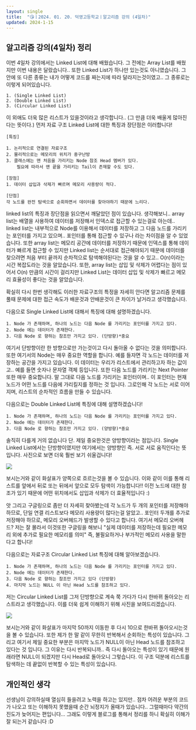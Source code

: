 ```yaml
---
layout: single
title:  "😘ㅣ2024. 01. 20. 덕영고등학교ㅣ알고리즘 강의 (4일차)"
updated: 2024-1-15
---
```


## 알고리즘 강의(4일차) 정리

이번 4일차 강의에서는 Linked List에 대해 배웠습니다. 그 전에는 Array List를 배웠지만
이번 내용은 달랐습니다.. 또한 Linked List가 하나만 있는것도 아니였습니다. 그 안에 또 다른 종류는 내가 어떻게 코드를 짜는지에 따라 달라지는것이였고..
그 종류로는 이렇게 되어있습니다.

```
1. (Single Linked List)
2. (Double Linked List)
3. (Circular Linked List)
```

이 외애도 더욱 많은 리스트가 있을것이라고 생각합니다.. (그 만큼 더욱 배울게 많아진다는 뜻이다.)
먼저 자료 구조 Linked List에 대한 특징과 장단점은 이러합니다!

```
[특징]

1. 논리적으로 연결된 자료구조
2. 물리적으로는 메모리의 위치가 중구난방
3. 클래스에는 맨 처음을 가리키는 Node 참조 Head 멤버가 있다.
    필요에 따라서 맨 끝을 가리키는 Tail이 존재할 수도 있다.

[장점]
1. 데이터 삽입과 삭제가 빠르며 메모리 사용량이 적다.

[단점]
각 노드를 완전 탐색으로 순회하면서 데이터를 찾아야하기 때문에 느리다.
```
linked list의 특징과 장단점을 읽으면서 깨달았던 점이 있습니다.
생각해보니.. array list는 배열을 사용하여 데이터를 저장해서 인덱스로 접근할 수 있는걸로 아는데..
linked list는 내부적으로 Node를 이용해서 데이터를 저장하고 그 다음 노드를 가리키는
포인터를 가지고 있으며.. 포인터를 통해 접근할 수 있구나 라는 차이점을 알 수 있었습니다.
또한 array list는 메모리 공간에 데이터를 저장하기 때문에 인덱스를 통해 데이터가 빠르게 접근할 수 있지만
Linked list는 순서대로 접근해야되기 때문에 데이터를 찾으려면 처음 부터 끝까지 순차적으로 탐색해야된다는
것을 알 수 있고.. O(n)이라는 시간 복잡도라는 것을 알았습니다. 또한, array list는 삽입 및 삭제가 어렵다는
점이 있어서 O(n) 만큼의 시간이 걸리지만 Linked List는 데이터 삽입 및 삭제가 빠르고 메모리 효율성이 좋다는
것을 알았습니다.

확실히 다시 한번 생각해도 이러한 자료구조의 특정을 자세히 안다면 알고리즘 문제를 풀때 문제에 대한 접근 속도가
배운것과 안배운것이 큰 차이가 날거라고 생각했습니다.

다음으로 Single Linked List에 대해서 특징에 대해 설명하겠습니다.

```
1. Node 가 존재하며, 하나의 노드는 다음 Node 를 가리키는 포인터를 가지고 있다.
2. Node 에는 데이터가 존재한다.
3. 다음 Node 로 향하는 참조만 가지고 있다. (단방향)*중요
```
여기서 단방향이란 한 방향으로만 가는것이고 다시 돌아올 수 없다는 것을 의미합니다.
또한 여기서의 Node는 매우 중요한 역할을 합니다. 예를 들자면 각 노드는 데이터를 저장하는 공간을
가지고 있습니다. 이 데이터는 우리가 리스트에서 관리하고자 하는 값이고.. 예를 들면 숫자나 문자열 객체 등입니다.
또한 다음 노드를 가리키는 Next Pointer 또한 매우 중요합니다. 말 그대로 다음 노드를 가리키는 포인터이며.. 이 포인터는 현재
노드가 어떤 노드를 다음에 가리킬지를 정하는 것 입니다. 그로인해 각 노드는 서로 이어지며, 리스트의 순차적인 흐름을 만들 수 
있습니다.

다음으로는 Double Linked List에 특징에 대해 설명하겠습니다!

```
1. Node 가 존재하며, 하나의 노드는 다음 Node 를 가리키는 포인터를 가지고 있다.
2. Node 에는 데이터가 존재한다.
3. 다음 Node 로 향하는 참조만 가지고 있다. (양방향)*중요
```
솔직히 다를게 거의 없습니다 단. 제일 중요한것은 양방향이라는 점입니다. Single Linked List에서는 단방향이였지만
여기에서는 양방향인 즉. 서로 서로 움직인다는 뜻 입니다. 사진으로 보면 더욱 훨씬 보기 쉬울겁니다!

![](https://media.geeksforgeeks.org/wp-content/cdn-uploads/gq/2014/03/DLL1.png)

보시는거와 같이 화살표가 양쪽으로 흐르는것을 볼 수 있습니다. 이와 같이 이를 통해 리스트를 앞에서 뒤로 또는 뒤에서 앞으로 모두
탐색이 가능합니다!! 이전 노드에 대한 참조가 있기 때문에 어떤 위치에서도 삽입과 삭제가 더 효율적입니다 :)

앗 그리고 구글링으로 좀만 더 자세히 찾아봤는데 각 노드가 두 개의 포인터를 저장해야 하므로, 단일 연결 리스트보다 메모리 사용량이
많다는걸 알았고.. 포인터 두개를 추가로 저장해야 하므로, 메모리 오버헤드가 발생할 수 있다고 합니다. 여기서 메모리 오버헤드? 저는
잘 몰라서 이것또한 구글링을 해보니 "실제 데이터를 저장하는데 필요한 메모리 외에 추가로 필요한 메모리를 의미" 즉, 불필요하거나
부가적인 메모리 사용을 말한다고 합니다!

다음으로는 자료구조 Circular Linked List 특징에 대해 알아보겠습니다.

```
1. Node 가 존재하며, 하나의 노드는 다음 Node 를 가리키는 포인터를 가지고 있다.
2. Node 에는 데이터가 존재한다.
3. 다음 Node 로 향하는 참조만 가지고 있다 (단방향)
4. 마지막 노드는 NULL 이 아닌 Head 노드를 참조하고 있다.
```
저는 Circular Linked List를 그저 단방향으로 계속 쭉 가다가 다시 한바뀌 돌아오는 리스트라고 생각했습니다.
이를 더욱 쉽게 이해하기 위해 사진을 보여드리겠습니다.

![](https://th.bing.com/th/id/R.f6e11ef242b3fb956cb1ebb0e8917daf?rik=qV7XfRPI%2btFC1w&riu=http%3a%2f%2fwww.btechsmartclass.com%2fdata_structures%2fds_images%2fCircular_Linked_List_Example.png&ehk=MeeU45UpPgBK3Uj6QDdhhCPD9JbnfBjO48NcVf0G3Rk%3d&risl=&pid=ImgRaw&r=0)

보시는거와 같이 화살표가 마지막 50까지 이동한 후 다시 10으로 한바뀌 돌아오시는것을 볼 수 있습니다.
또한 제가 한 말 같이 무한히 반복해서 순회하는 특성이 있습니다. 그리고 여기서 제일 중요한 부분은 마지막 노드가
NULL이 아닌 Head 노드를 참조하고 있다는 것 입니다. 그 이유는 다시 반복되니까.. 즉 다시 돌아오는 특성이 있기 때문에 원래라면
NULL이 되겠지만 다시 Head로 돌아오니 그렇습니다. 이 구조 덕분에 리스트를 탐색하는 데 끝없이 반복할 수 있는 특성이 있습니다.


## 개인적인 생각

선생님이 강의하실때 열심히 들을려고 노력을 하고는 있지만.. 점차 어려운 부분의 코드가 나오고 또는 이해하지 못했을때
순간 뇌정지가 올때가 있습니다.. 그럴때마다 약간의 진도가 늦어지는 편입니다... 그래도 이렇게 블로그를 통해서 정리를 하니
확실히 이해가 잘 되는거 같습니다 :D
